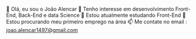 👋 Olá, eu sou o João Alencar
👀 Tenho interesse em desenvolvimento Front-End, Back-End e data Science
🌱 Estou atualmente estudando Front-End
💞️ Estou procurando meu primeiro emprego na área
📫 Me contate no email : joao.alencar1497@gmail.com
